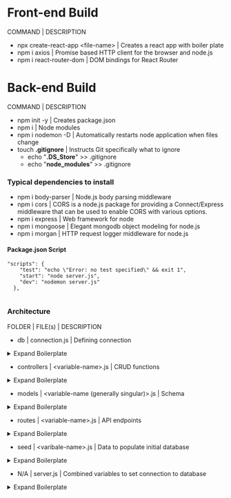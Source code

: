 # Front-end Build
COMMAND | DESCRIPTION
* npx create-react-app \<file-name\> | Creates a react app with boiler plate
* npm i axios | Promise based HTTP client for the browser and node.js
* npm i react-router-dom | DOM bindings for React Router
# Back-end Build
COMMAND | DESCRIPTION
* npm init -y | Creates package.json
* npm i | Node modules
* npm i nodemon -D | Automatically restarts node application when files change
* touch **.gitignore** | Instructs Git specifically what to ignore 
  * echo "**.DS_Store**" >> .gitignore
  * echo "**node_modules**" >> .gitignore
### Typical dependencies to install
* npm i body-parser | Node.js body parsing middleware
* npm i cors | CORS is a node.js package for providing a Connect/Express middleware that can be used to enable CORS with various options.
* npm i express | Web framework for node
* npm i mongoose | Elegant mongodb object modeling for node.js
* npm i morgan | HTTP request logger middleware for node.js

#### Package.json Script
```
"scripts": {
    "test": "echo \"Error: no test specified\" && exit 1",
    "start": "node server.js",
    "dev": "nodemon server.js"
  },
  
```

### Architecture
FOLDER | FILE(s) | DESCRIPTION
* db | connection.js | Defining connection
<details>
 <summary>Expand Boilerplate</summary>
 
```
const mongoose = require("mongoose");

let MONGODB_URI =
  process.env.PROD_MONGODB || "mongodb://127.0.0.1:27017/blogApp";

mongoose
  .connect(MONGODB_URI, { useUnifiedTopology: true, useNewUrlParser: true })
  .then(() => console.log("Successfully connected to MongoDB."))
  .catch((e) => console.error("Connection error", e.message));

module.exports = mongoose.connection;

```
</details>

* controllers | \<variable-name\>.js | CRUD functions
<details>
 <summary>Expand Boilerplate</summary>

```
const Variable = require("../models/variable");
const db = require("../db/connection");

db.on("error", console.error.bind(console, "MongoDB connection error:"));

const getVariables = async (req, res) => {
  try {
    const variables = await Variable.find();
    res.json(variables);
  } catch (error) {
    res.status(500).json({ error: error.message });
  }
};

const getVariable = async (req, res) => {
  try {
    const { id } = req.params;
    const variable = await Variable.findById(id);
    if (variable) {
      return res.json(variable);
    }
    res.status(404).json({ message: "Variable not found!" });
  } catch (error) {
    res.status(500).json({ error: error.message });
  }
};

const createVariable = async (req, res) => {
  try {
    const variable = await new Variable(req.body);
    await variable.save();
    res.status(201).json(variable);
  } catch (error) {
    console.log(error);
    res.status(500).json({ error: error.message });
  }
};

const updateVariable = async (req, res) => {
  const { id } = req.params;
  await Variable.findByIdAndUpdate(id, req.body, { new: true }, (error, post) => {
    if (error) {
      return res.status(500).json({ error: error.message });
    }
    if (!variable) {
      return res.status(404).json({ message: "Variable not found!" });
    }
    res.status(200).json(variable);
  });
};

const deleteVariable = async (req, res) => {
  try {
    const { id } = req.params;
    const deleted = await Variable.findByIdAndDelete(id);
    if (deleted) {
      return res.status(200).send("Variable deleted");
    }
    throw new Error("Variable not found");
  } catch (error) {
    res.status(500).json({ error: error.message });
  }
};

module.exports = {
  createVariable,
  getVariables,
  getVariable,
  updateVariable,
  deleteVariable,
};

```
</details>

* models | <variable-name (generally singular)>.js | Schema
<details>
 <summary>Expand Boilerplate</summary>

```
const mongoose = require("mongoose");
const Schema = mongoose.Schema;

const Variable = new Schema(
  {
    title: { type: String, required: true },
    imgURL: { type: String, required: true },
    content: { type: String, required: true },
    author: { type: String, required: true },
  },
  { timestamps: true }
);

module.exports = mongoose.model("variables", Variable);

```
</details>

* routes | \<variable-name\>.js | API endpoints
<details>
 <summary>Expand Boilerplate</summary>

```
const { Router } = require("express");
const controllers = require("../controllers/<filename>");

const router = Router();

router.get("/<variables>", controllers.getVariables);
router.get("/<variables>/:id", controllers.getVariable);
router.post("/<variables>", controllers.createVariable);
router.put("/<variables>/:id", controllers.updateVariable);
router.delete("/<variables>/:id", controllers.deleteVariable);

module.exports = router;

```
</details>

* seed | \<varibale-name\>.js | Data to populate initial database
<details>
 <summary>Expand Boilerplate</summary>
 
```
const db = require("../db/connection");
const Variable = require("../models/variable");

db.on("error", console.error.bind(console, "MongoDB connection error:"));

const main = async () => {
  const variables = [
    {
    }
    ];
  await Variable.insertMany(variables);
  console.log("Created vaiables!");
  };
const run = async () => {
await main();
db.close();
};

run();

```
</details>

*  N/A | server.js | Combined variables to set connection to database 

<details>
 <summary>Expand Boilerplate</summary>
   
   ```
const express = require("express");
const cors = require("cors");
const bodyParser = require("body-parser");
const logger = require("morgan");
const variableRoutes = require("./routes/variable");
const db = require("./db/connection");
const { response } = require("express");
const PORT = process.env.PORT || 3000;

const app = express();

app.use(cors());
app.use(bodyParser.json());
app.use(logger("dev"));

app.use("/api", variableRoutes);

db.on("error", console.error.bind(console, "MongoDB connection error:"));

app.listen(PORT, () => console.log(`Listening on port: ${PORT}`));

app.get("/", (req, res) => res.send("This is root!"));

```

</details>
    
